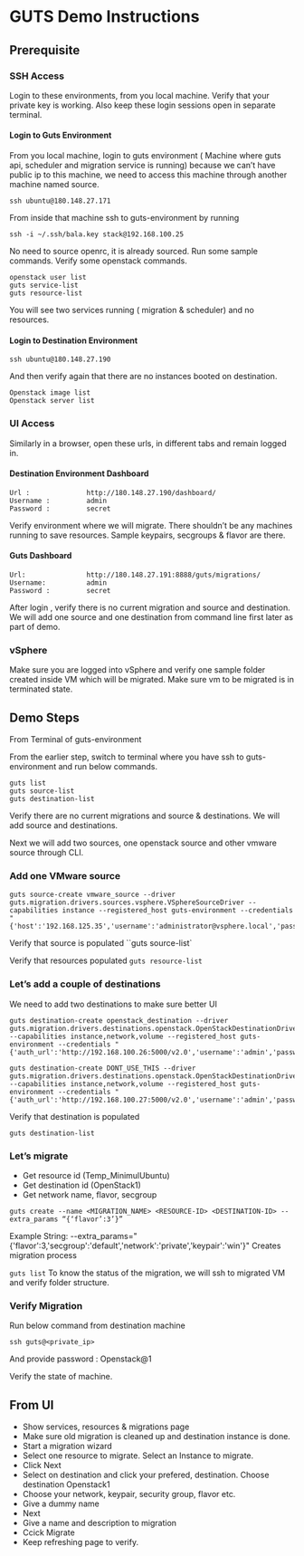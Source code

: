 # GUTS Demo Instructions

## Prerequisite

### SSH Access
    
Login to these environments, from you local machine. Verify that your private key is working. Also keep these login sessions open in separate terminal.

#### Login to Guts Environment

From you local machine, login to guts environment ( Machine where guts api, scheduler and migration service is running) because we can’t have public ip to this machine, we need to access this machine through another machine named source.

`ssh ubuntu@180.148.27.171`

From inside that machine ssh to guts-environment by running

`ssh -i ~/.ssh/bala.key stack@192.168.100.25`

No need to source openrc, it is already sourced. Run some sample commands. Verify some openstack commands.

```
openstack user list
guts service-list
guts resource-list
```

You will see two services running ( migration & scheduler) and no resources.

#### Login to Destination Environment

`ssh ubuntu@180.148.27.190`

And then verify again that there are no instances booted on destination.

```
Openstack image list
Openstack server list
```

### UI Access

Similarly in a browser, open these urls, in different tabs and remain logged in.

#### Destination Environment Dashboard

    Url :              http://180.148.27.190/dashboard/
    Username :         admin
    Password :         secret

Verify environment where we will migrate.
There shouldn’t be any machines running to save resources.
Sample keypairs, secgroups & flavor are there.

#### Guts Dashboard

    Url:               http://180.148.27.191:8888/guts/migrations/
    Username:          admin
    Password :         secret

After login , verify there is no current migration and source and destination.
We will add one source and one destination from command line first later as part of demo.

### vSphere

Make sure you are logged into vSphere and verify one sample folder created inside VM which will be migrated.
Make sure vm to be migrated is in terminated state.

## Demo Steps

From Terminal of guts-environment

From the earlier step, switch to terminal where you have ssh to guts-environment and run below commands.

```
guts list
guts source-list
guts destination-list
```

Verify there are no current migrations and source & destinations.
We will add source and destinations.


Next we will add two sources, one openstack source and other vmware source through CLI.

### Add one VMware source

```
guts source-create vmware_source --driver guts.migration.drivers.sources.vsphere.VSphereSourceDriver --capabilities instance --registered_host guts-environment --credentials "{'host':'192.168.125.35','username':'administrator@vsphere.local','password':'test123','port':'443'}"
```

Verify that source is populated
``guts source-list`

Verify that resources populated
`guts resource-list`

### Let’s add a couple of destinations

We need to add two destinations to make sure better UI

```
guts destination-create openstack_destination --driver guts.migration.drivers.destinations.openstack.OpenStackDestinationDriver --capabilities instance,network,volume --registered_host guts-environment --credentials "{'auth_url':'http://192.168.100.26:5000/v2.0','username':'admin','password':'secret','tenant_name':'admin'}”
```

```
guts destination-create DONT_USE_THIS --driver guts.migration.drivers.destinations.openstack.OpenStackDestinationDriver --capabilities instance,network,volume --registered_host guts-environment --credentials "{'auth_url':'http://192.168.100.27:5000/v2.0','username':'admin','password':'secret','tenant_name':'admin'}”
```

Verify that destination is populated

`guts destination-list`

### Let’s migrate

* Get resource id (Temp_MinimulUbuntu)
* Get destination id (OpenStack1)
* Get network name, flavor, secgroup

`guts create --name <MIGRATION_NAME> <RESOURCE-ID> <DESTINATION-ID> --extra_params “{‘flavor’:3’}”`

Example String: --extra_params="{'flavor':3,'secgroup':'default','network':'private','keypair':'win'}"
Creates migration process

`guts list`
To know the status of the migration, we will ssh to migrated VM and verify folder structure.
    
### Verify Migration

Run below command from destination machine

`ssh guts@<private_ip>`

And provide password : Openstack@1

Verify the state of machine.



## From UI

* Show services, resources & migrations page
* Make sure old migration is cleaned up and destination instance is done.
* Start a migration wizard
* Select one resource to migrate. Select an Instance to migrate.
* Click Next
* Select on destination and click your prefered, destination. Choose destination Openstack1
* Choose your network, keypair, security group, flavor etc.
* Give a dummy name
* Next
* Give a name and description to migration
* Ccick Migrate
* Keep refreshing page to verify.
